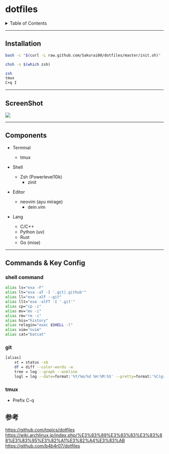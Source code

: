 # dotfiles

<details>
<summary>Table of Contents</summary>

## TOC
- [dotfiles](#dotfiles)
  - [TOC](#toc)
  - [Installation](#installation)
  - [ScreenShot](#screenshot)
  - [Components](#components)
  - [Commands \& Key Config](#commands--key-config)
    - [shell command](#shell-command)
    - [git](#git)
    - [tmux](#tmux)
  - [参考](#参考)

</details>

---
## Installation
```bash
bash -c "$(curl -L raw.github.com/Sakurai00/dotfiles/master/init.sh)"
```

```bash
chsh -s $(which zsh)

zsh
tmux
C+q I
```

---
## ScreenShot
![](https://user-images.githubusercontent.com/54164011/120113830-440fe380-c1b7-11eb-9cb4-56a770d772c4.png)

---
## Components
- Terminal
  - tmux

- Shell
  - Zsh (Powerlevel10k)
    - zinit

- Editor
  - neovim (ayu mirage)
    - dein.vim

- Lang
  - C/C++
  - Python (uv)
  - Rust
  - Go (mise)

---
## Commands & Key Config

### shell command
```bash
alias ls="exa -F"
alias lt="exa -aT -I '.git|.github'"
alias ll="exa -alF --git"
alias llt="exa -alFT -I '.git'"
alias cp="cp -i"
alias mv="mv -i"
alias rm="rm -i"
alias his="history"
alias relogin="exec $SHELL -l"
alias vim="nvim"
alias cat="batcat"
```
### git
```bash
[alias]
	st = status -sb
	df = diff --color-words -w
	tree = log --graph --oneline
	logl = log --date=format:'%Y/%m/%d %H:%M:%S' --pretty=format:'%C(green)%h %C(reset)%cd %C(blue)%cn %C(red)%d %C(reset)%s'
```
### tmux
- Prefix C-q


## 参考
https://github.com/topics/dotfiles
https://wiki.archlinux.jp/index.php/%E3%83%89%E3%83%83%E3%83%88%E3%83%95%E3%82%A1%E3%82%A4%E3%83%AB
https://github.com/b4b4r07/dotfiles

